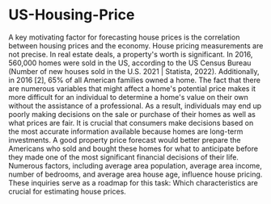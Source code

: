 # US-Housing-Price
A key motivating factor for forecasting house prices is the correlation between housing prices and the economy. House pricing measurements are not precise. In real estate deals, a property's worth is significant. In 2016, 560,000 homes were sold in the US, according to the US Census Bureau (Number of new houses sold in the U.S. 2021 | Statista, 2022). Additionally, in 2016 [2], 65% of all American families owned a home. The fact that there are numerous variables that might affect a home's potential price makes it more difficult for an individual to determine a home's value on their own without the assistance of a professional. As a result, individuals may end up poorly making decisions on the sale or purchase of their homes as well as what prices are fair. It is crucial that consumers make decisions based on the most accurate information available because homes are long-term investments. A good property price forecast would better prepare the Americans who sold and bought these homes for what to anticipate before they made one of the most significant financial decisions of their life. Numerous factors, including average area population, average area income, number of bedrooms, and average area house age, influence house pricing. These inquiries serve as a roadmap for this task: Which characteristics are crucial for estimating house prices.
